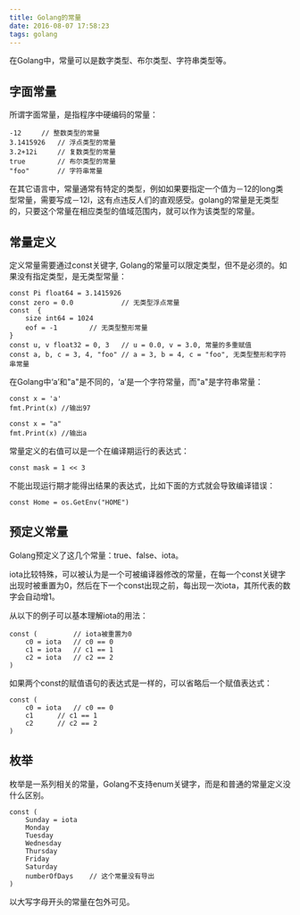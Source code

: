 ```yaml
---
title: Golang的常量
date: 2016-08-07 17:58:23
tags: golang
---
```

在Golang中，常量可以是数字类型、布尔类型、字符串类型等。
<!-- more -->

## 字面常量
所谓字面常量，是指程序中硬编码的常量：
```golang
-12     // 整数类型的常量      
3.1415926   // 浮点类型的常量
3.2+12i     // 复数类型的常量
true        // 布尔类型的常量
"foo"       // 字符串常量
```
在其它语言中，常量通常有特定的类型，例如如果要指定一个值为－12的long类型常量，需要写成－12l，这有点违反人们的直观感受。golang的常量是无类型的，只要这个常量在相应类型的值域范围内，就可以作为该类型的常量。

## 常量定义
定义常量需要通过const关键字, Golang的常量可以限定类型，但不是必须的。如果没有指定类型，是无类型常量：

```golang
const Pi float64 = 3.1415926
const zero = 0.0            // 无类型浮点常量
const  {
    size int64 = 1024
    eof = -1        // 无类型整形常量
}
const u, v float32 = 0, 3   // u = 0.0, v = 3.0, 常量的多重赋值
const a, b, c = 3, 4, "foo" // a = 3, b = 4, c = "foo", 无类型整形和字符串常量
```

在Golang中‘a’和"a"是不同的，‘a’是一个字符常量，而"a"是字符串常量：

```golang
const x = 'a'
fmt.Print(x) //输出97

const x = "a"
fmt.Print(x) //输出a
```

常量定义的右值可以是一个在编译期运行的表达式：

```golang
const mask = 1 << 3
```

不能出现运行期才能得出结果的表达式，比如下面的方式就会导致编译错误：

```golang
const Home = os.GetEnv("HOME")
```

## 预定义常量

Golang预定义了这几个常量：true、false、iota。

iota比较特殊，可以被认为是一个可被编译器修改的常量，在每一个const关键字出现时被重置为0，然后在下一个const出现之前，每出现一次iota，其所代表的数字会自动增1。

从以下的例子可以基本理解iota的用法：

```golang
const (         // iota被重置为0
    c0 = iota   // c0 == 0
    c1 = iota   // c1 == 1
    c2 = iota   // c2 == 2
)
```

如果两个const的赋值语句的表达式是一样的，可以省略后一个赋值表达式：

```golang
const (
    c0 = iota   // c0 == 0
    c1      // c1 == 1
    c2      // c2 == 2
)
```

## 枚举

枚举是一系列相关的常量，Golang不支持enum关键字，而是和普通的常量定义没什么区别。

```golang
const (
    Sunday = iota
    Monday
    Tuesday
    Wednesday
    Thursday
    Friday
    Saturday
    numberOfDays    // 这个常量没有导出
)
```

以大写字母开头的常量在包外可见。